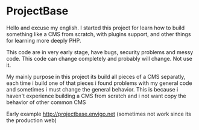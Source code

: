 # ProjectBase
Hello and excuse my english.
I started this project for learn how to build something like a CMS from scratch, with plugins support, and other things for learning
more deeply PHP.

This code are in very early stage, have bugs, security problems and messy code. This code can change completely and probably will change. Not use it.

My mainly purpose in this project its build all pieces of a CMS separatly, each time i build one of that pieces i found problems with my general code
and sometimes i must change the general behavior. This is because i haven't experience building a CMS from scratch and i not want copy the behavior of other common 
 CMS


Early example  http://projectbase.envigo.net (sometimes not work since its the production web)

